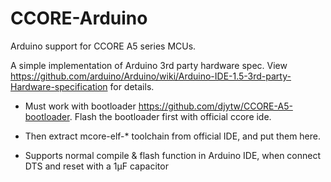 # CCORE-Arduino
Arduino support for CCORE A5 series MCUs. 

A simple implementation of Arduino 3rd party hardware spec. View https://github.com/arduino/Arduino/wiki/Arduino-IDE-1.5-3rd-party-Hardware-specification for details.

* Must work with bootloader https://github.com/djytw/CCORE-A5-bootloader. Flash the bootloader first with official ccore ide.

* Then extract mcore-elf-* toolchain from official IDE, and put them here.

* Supports normal compile & flash function in Arduino IDE, when connect DTS and reset with a 1μF capacitor

